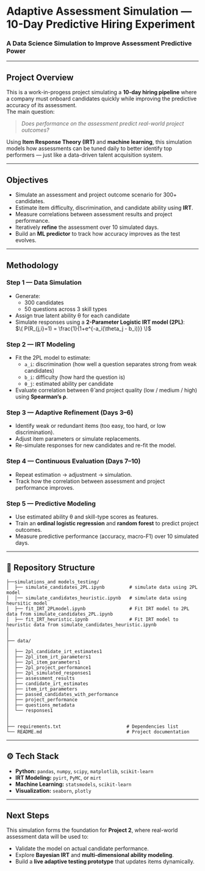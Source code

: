 # Adaptive Assessment Simulation — 10-Day Predictive Hiring Experiment

### A Data Science Simulation to Improve Assessment Predictive Power

---

## Project Overview

This is a work-in-progess project simulating a **10-day hiring pipeline** where a company must onboard candidates quickly while improving the predictive accuracy of its assessment.  
The main question:  
> _Does performance on the assessment predict real-world project outcomes?_

Using **Item Response Theory (IRT)** and **machine learning**, this simulation models how assessments can be tuned daily to better identify top performers — just like a data-driven talent acquisition system.

---

## Objectives

- Simulate an assessment and project outcome scenario for 300+ candidates.
- Estimate item difficulty, discrimination, and candidate ability using **IRT**.
- Measure correlations between assessment results and project performance.
- Iteratively **refine** the assessment over 10 simulated days.
- Build an **ML predictor** to track how accuracy improves as the test evolves.

---

## Methodology

### Step 1 — Data Simulation
- Generate:
  - 300 candidates
  - 50 questions across 3 skill types  
- Assign true latent ability θ for each candidate  
- Simulate responses using a **2-Parameter Logistic IRT model (2PL)**:  
  $\( P(R_{j,i}=1) = \frac{1}{1+e^{-a_i(\theta_j - b_i)}} \)$

### Step 2 — IRT Modeling
- Fit the 2PL model to estimate:
  - `a_i`: discrimination (how well a question separates strong from weak candidates)
  - `b_i`: difficulty (how hard the question is)
  - `θ_j`: estimated ability per candidate  
- Evaluate correlation between θ̂ and project quality (low / medium / high) using **Spearman’s ρ**.

### Step 3 — Adaptive Refinement (Days 3–6)
- Identify weak or redundant items (too easy, too hard, or low discrimination).
- Adjust item parameters or simulate replacements.
- Re-simulate responses for new candidates and re-fit the model.

### Step 4 — Continuous Evaluation (Days 7–10)
- Repeat estimation → adjustment → simulation.
- Track how the correlation between assessment and project performance improves.

### Step 5 — Predictive Modeling
- Use estimated ability θ and skill-type scores as features.
- Train an **ordinal logistic regression** and **random forest** to predict project outcomes.
- Measure predictive performance (accuracy, macro-F1) over 10 simulated days.

---

## 📁 Repository Structure

```text
├──simulations_and models_testing/
│  ├── simulate_candidates_2PL.ipynb         # simulate data using 2PL model
│  │── simulate_candidates_heuristic.ipynb   # simulate data using heursitic model
│  ├── fit_IRT_2PLmodel.ipynb                # Fit IRT model to 2PL data from simulate_candidates_2PL.ipynb 
│  ├── fit_IRT_heuristic.ipynb               # Fit IRT model to heuristic data from simulate_candidates_heuristic.ipynb
│
│
├── data/
│   
│  ├── 2pl_candidate_irt_estimates1
│  ├── 2pl_item_irt_parameters1
│  ├── 2pl_item_parameters1
│  ├── 2pl_project_performance1
│  ├── 2pl_simulated_responses1
│  ├── assessment_results
│  ├── candidate_irt_estimates
│  ├── item_irt_parameters
│  ├── passed_candidates_with_performance
│  ├── project_performance
│  ├── questions_metadata
│  └── responses1
│
│
├── requirements.txt                        # Dependencies list
└── README.md                               # Project documentation

```

---

## ⚙️ Tech Stack

- **Python:** `pandas`, `numpy`, `scipy`, `matplotlib`, `scikit-learn`
- **IRT Modeling:** `pyirt`, `PyMC`, or `mirt`
- **Machine Learning:** `statsmodels`, `scikit-learn`
- **Visualization:** `seaborn`, `plotly`

---

## Next Steps

This simulation forms the foundation for **Project 2**, where real-world assessment data will be used to:
- Validate the model on actual candidate performance.
- Explore **Bayesian IRT** and **multi-dimensional ability modeling**.
- Build a **live adaptive testing prototype** that updates items dynamically.


